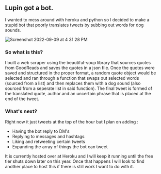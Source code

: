 ## Lupin got a bot.

I wanted to mess around with heroku and python so I decided to make a stupid bot that poorly translates tweets by subbing out words for dog sounds. 

![Screenshot 2022-09-09 at 4 31 28 PM](https://user-images.githubusercontent.com/25188844/189438482-5cc9061d-78c2-40c3-a974-8ef4e3109dc9.png)

### So what is this?

I built a web scraper using the beautiful-soup library that sources quotes from GoodReads and saves the quotes in a json file. Once the quotes were saved and structured in the proper format, a random quote object would be selected and ran through a function that swaps out selected words (sourced from a list) and then replaces them with a dog sound (also sourced from a seperate list in said function). The final tweet is formed of the translated quote, author and an uncertain phrase that is placed at the end of the tweet.

### What's next?

Right now it just tweets at the top of the hour but I plan on adding :
<ul>
<li> Having the bot reply to DM's </li>
<li> Replying to messages and hashtags</li>
<li> Liking and retweeting certain tweets</li>
<li> Expanding the array of things the bot can tweet </li>
</ul>

It is currently hosted over at Heroku and I will keep it running until the free tier shuts down later on this year. Once that happens I will look to find another place to host this if there is still work I want to do with it. 
